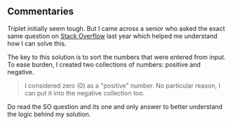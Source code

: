 ## Commentaries

Triplet initially seem tough. But I came across a senior who asked the exact same question on [Stack Overflow](http://stackoverflow.com/questions/19648754/maximum-and-minimum-value-for-triplet) last year which helped me understand how I can solve this. 

The key to this solution is to sort the numbers that were entered from input. To ease burden, I created two collections of numbers: positive and negative. 

> I considered zero (0) as a "positive" number. No particular reason, I can put it into the negative collection too.

Do read the SO question and its one and only answer to better understand the logic behind my solution.